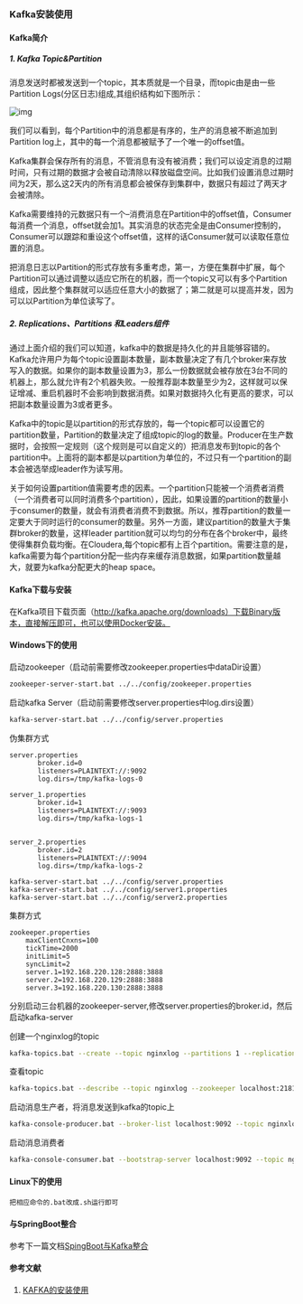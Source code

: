 ### Kafka安装使用

#### Kafka简介
##### 1. Kafka Topic&Partition

​      消息发送时都被发送到一个topic，其本质就是一个目录，而topic由是由一些Partition Logs(分区日志)组成,其组织结构如下图所示：

![img](https://images2018.cnblogs.com/blog/1027015/201806/1027015-20180602105244689-1132124804.png)

​        我们可以看到，每个Partition中的消息都是有序的，生产的消息被不断追加到Partition log上，其中的每一个消息都被赋予了一个唯一的offset值。 

​        Kafka集群会保存所有的消息，不管消息有没有被消费；我们可以设定消息的过期时间，只有过期的数据才会被自动清除以释放磁盘空间。比如我们设置消息过期时间为2天，那么这2天内的所有消息都会被保存到集群中，数据只有超过了两天才会被清除。 

​        Kafka需要维持的元数据只有一个–消费消息在Partition中的offset值，Consumer每消费一个消息，offset就会加1。其实消息的状态完全是由Consumer控制的，Consumer可以跟踪和重设这个offset值，这样的话Consumer就可以读取任意位置的消息。 

​         把消息日志以Partition的形式存放有多重考虑，第一，方便在集群中扩展，每个Partition可以通过调整以适应它所在的机器，而一个topic又可以有多个Partition组成，因此整个集群就可以适应任意大小的数据了；第二就是可以提高并发，因为可以以Partition为单位读写了。

##### 2. Replications、Partitions 和Leaders组件

​        通过上面介绍的我们可以知道，kafka中的数据是持久化的并且能够容错的。Kafka允许用户为每个topic设置副本数量，副本数量决定了有几个broker来存放写入的数据。如果你的副本数量设置为3，那么一份数据就会被存放在3台不同的机器上，那么就允许有2个机器失败。一般推荐副本数量至少为2，这样就可以保证增减、重启机器时不会影响到数据消费。如果对数据持久化有更高的要求，可以把副本数量设置为3或者更多。 

​         Kafka中的topic是以partition的形式存放的，每一个topic都可以设置它的partition数量，Partition的数量决定了组成topic的log的数量。Producer在生产数据时，会按照一定规则（这个规则是可以自定义的）把消息发布到topic的各个partition中。上面将的副本都是以partition为单位的，不过只有一个partition的副本会被选举成leader作为读写用。 

​        关于如何设置partition值需要考虑的因素。一个partition只能被一个消费者消费（一个消费者可以同时消费多个partition），因此，如果设置的partition的数量小于consumer的数量，就会有消费者消费不到数据。所以，推荐partition的数量一定要大于同时运行的consumer的数量。另外一方面，建议partition的数量大于集群broker的数量，这样leader partition就可以均匀的分布在各个broker中，最终使得集群负载均衡。在Cloudera,每个topic都有上百个partition。需要注意的是，kafka需要为每个partition分配一些内存来缓存消息数据，如果partition数量越大，就要为kafka分配更大的heap space。

#### Kafka下载与安装

在Kafka项目下载页面（http://kafka.apache.org/downloads）下载Binary版本，直接解压即可，也可以使用Docker安装。

#### Windows下的使用

启动zookeeper（启动前需要修改zookeeper.properties中dataDir设置）

```bash
zookeeper-server-start.bat ../../config/zookeeper.properties
```

启动kafka Server（启动前需要修改server.properties中log.dirs设置）

```bash
kafka-server-start.bat ../../config/server.properties
```
伪集群方式

```
server.properties
       broker.id=0
       listeners=PLAINTEXT://:9092
       log.dirs=/tmp/kafka-logs-0

server_1.properties
       broker.id=1
       listeners=PLAINTEXT://:9093
       log.dirs=/tmp/kafka-logs-1
 

server_2.properties
       broker.id=2
       listeners=PLAINTEXT://:9094
       log.dirs=/tmp/kafka-logs-2

kafka-server-start.bat ../../config/server.properties
kafka-server-start.bat ../../config/server1.properties
kafka-server-start.bat ../../config/server2.properties
```

集群方式

```
zookeeper.properties
    maxClientCnxns=100
    tickTime=2000
    initLimit=5
    syncLimit=2
    server.1=192.168.220.128:2888:3888
    server.2=192.168.220.129:2888:3888
    server.3=192.168.220.130:2888:3888
```

分别启动三台机器的zookeeper-server,修改server.properties的broker.id，然后启动kafka-server


创建一个nginxlog的topic

```sh
kafka-topics.bat --create --topic nginxlog --partitions 1 --replication-factor 1 --zookeeper localhost:2181
```

查看topic

```bash
kafka-topics.bat --describe --topic nginxlog --zookeeper localhost:2181 
```
启动消息生产者，将消息发送到kafka的topic上

```bash
kafka-console-producer.bat --broker-list localhost:9092 --topic nginxlog
```

启动消息消费者
```bash
kafka-console-consumer.bat --bootstrap-server localhost:9092 --topic nginxlog --from-beginning
```

#### Linux下的使用
    把相应命令的.bat改成.sh运行即可

#### 与SpringBoot整合

参考下一篇文档[SpingBoot与Kafka整合](/kafka-springboot.md)

#### 参考文献

1.  [KAFKA的安装使用](https://www.cnblogs.com/juncaoit/p/6358007.html)